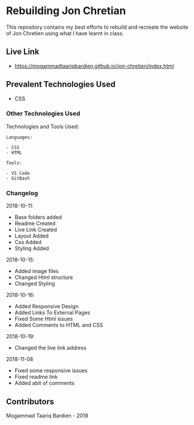 # Rebuilding Jon Chretian
This repository contains my best efforts to rebuild and recreate the website of Jon Chretien using what I have learnt in class.

## Live Link
- https://mogammadtaariqbardien.github.io/jon-chretien/index.html

## Prevalent Technologies Used

 - CSS

### Other Technologies Used

Technologies and Tools Used:

```
Languages:

- CSS
- HTML

```
```
Tools:

- VS Code
- GitBash

```

### Changelog

2018-10-11:
- Base folders added
- Readme Created
- Live Link Created
- Layout Added
- Css Added
- Styling Added

2018-10-15:
- Added image files
- Changed Html structure
- Changed Styling

2018-10-16:
- Added Responsive Design
- Added Links To External Pages
- Fixed Some Html issues
- Added Comments to HTML and CSS

2018-10-19:
- Changed the live link address

2018-11-08
- Fixed some responsive issues
- Fixed readme link
- Added abit of comments

## Contributors

Mogammad Taariq Bardien - 2018
